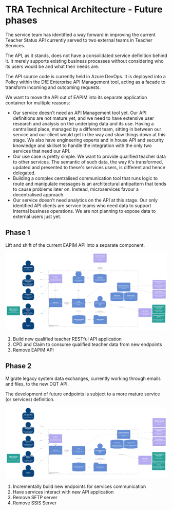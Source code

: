 # TRA Technical Architecture - Future phases

The service team has identified a way forward in improving the current Teacher Status API currently served to two external teams in Teacher Services.

The API, as it stands, does not have a consolidated service definition behind it. It merely supports existing business processes without considering who its users would be and what their needs are.

The API source code is currently held in Azure DevOps. It is deployed into a Policy within the DfE Enterprise API Management tool, acting as a facade to transform incoming and outcoming requests. 
 
We want to move the API out of EAPIM into its separate application container for multiple reasons:

* Our service doesn't need an API Management tool yet. Our API definitions are not mature yet, and we need to have extensive user research and analysis on the underlying data and its use. Having a centralised place, managed by a different team, sitting in between our service and our client would get in the way and slow things down at this stage. We also have engineering experts and in house API and security knowledge and skillset to handle the integration with the only two services that need our API.
* Our use case is pretty simple. We want to provide qualified teacher data to other services. The semantic of such data, the way it's transformed, updated and presented to these's services users, is different and hence delegated.
* Building a complex centralised communication tool that runs logic to route and manipulate messages is an architectural antipattern that tends to cause problems later on. Instead, microservices favour a decentralised approach. 
* Our service doesn't need analytics on the API at this stage. Our only identified API clients are service teams who need data to support internal business operations. We are not planning to expose data to external users just yet.

## Phase 1
Lift and shift of the current EAPIM API into a separate component.

![](images/c4/c4-dqt-future-phases-1.png)

1. Build new qualified teacher RESTful API application
1. CPD and Claim to consume qualified teacher data from new endpoints
1. Remove EAPIM API

## Phase 2
Migrate legacy system data exchanges, currently working through emails and files, to the new DQT API.

The development of future endpoints is subject to a more mature service (or services) definition.

![](images/c4/c4-dqt-future-phases-2.png)

1. Incrementally build new endpoints for services communication
1. Have services interact with new API application
1. Remove SFTP server
1. Remove SSIS Server
